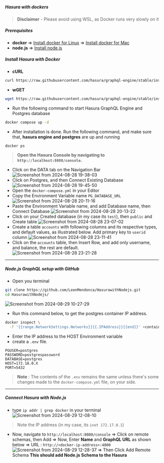 ##### Hasura with dockers

>**Disclaimer** - Please avoid using WSL, as Docker runs very slowly on it
##### Prerequisites
- **docker**
	=> [Install docker for Linux](https://docs.docker.com/engine/install/)
	=> [Install docker for Mac](https://docs.docker.com/desktop/install/mac-install/)
- **node.js** => [Install node.js](https://nodejs.org/en/download/package-manager)

##### Install Hasura with Docker
- **cURL**
```bash
curl https://raw.githubusercontent.com/hasura/graphql-engine/stable/install-manifests/docker-compose/docker-compose.yaml -o docker-compose.yml
```
- **wGET**
```bash
wget https://raw.githubusercontent.com/hasura/graphql-engine/stable/install-manifests/docker-compose/docker-compose.yaml
```
- Run the following command to start Hasura GraphQL Engine and Postgres database
```bash
docker compose up -d
```
- After installation is done. Run the following command, and make sure that, **hasura engine and postgres** are up and running
```bash
docker ps
```
> **Open the Hasura Console by navigating to `http://localhost:8080/console`.**

- Click on the DATA tab on the Navigation Bar
![Screenshot from 2024-08-28 19-38-03](https://github.com/user-attachments/assets/efad1df5-de7f-4a19-a88d-14edbb9ddb1d)
- Click on Postgres, and then Connect Existing Database
![Screenshot from 2024-08-28 19-45-50](https://github.com/user-attachments/assets/0e24ca71-21cf-42f3-bf55-9852ff3017b1)
- Open the `docker-compose.yml` in your Editor
- Copy the Environment Variable name `PG_DATABASE_URL`
![Screenshot from 2024-08-28 20-11-16](https://github.com/user-attachments/assets/dc357d74-87c6-4319-bbd3-4ee10ab39cc7)
- Paste the Environment Variable name, and add Database name, then Connect Database
![Screenshot from 2024-08-28 20-13-22](https://github.com/user-attachments/assets/c51ef426-c33f-4685-864c-c2365a1ea58b)
- Click on your Created database (in my case its `test`), then `public` and Create table
![Screenshot from 2024-08-28 23-07-02](https://github.com/user-attachments/assets/ff4694aa-ce9f-4139-a7c2-ce8226e3ef06)
- Create a table `accounts` with following columns and its respective types, and default values, as illustrated below. Add primary key to `userid` column
![Screenshot from 2024-08-28 23-11-41](https://github.com/user-attachments/assets/c853bd2f-5d72-4abe-92ac-9860442a01a4)
- Click on the `accounts` table, then Insert Row, and add only username, and balance, the rest are default.
![Screenshot from 2024-08-28 23-21-28](https://github.com/user-attachments/assets/066e700c-e707-4baf-b1b3-2d0b4caad98f)
---
##### Node.js GraphQL setup with GitHub
- Open you terminal
```bash
git clone https://github.com/LeonMendonca/HasurawithNodejs.git
cd HasurawithNodejs/
```
![Screenshot from 2024-08-29 10-27-29](https://github.com/user-attachments/assets/f260f5d1-8af0-4a75-aaad-2ca87e783d06)
- Run this command below, to get the postgres container IP address.
```bash
docker inspect \
  -f '{{range.NetworkSettings.Networks}}{{.IPAddress}}{{end}}' <container_name_or_id>
```
- Enter the IP address to the HOST Environment variable
- create a `.env` file.
```
PGUSER=postgres
PASSWORD=postgrespassword
DATABASE=postgres
HOST=172.18.0.X
PORT=5432
```
> **Note** : The contents of the `.env` remains the same unless there's some changes made to the `docker-compose.yml` file, on your side.
---
##### Connect Hasura with Node.js
- type `ip addr | grep docker` in your terminal
![Screenshot from 2024-08-29 12-08-10](https://github.com/user-attachments/assets/23de53a9-cf8a-40cb-97f3-d611ab564819)
> Note the IP address (in my case, its `inet 172.17.0.1`)
- Now, navigate to `http://localhost:8080/console`
	=> Click on remote schemas, then Add
	=> Now, Enter **Name** and **GraphQL URL** as shown below 
	=> URL : `http://<docker-ip-address>:4000`
![Screenshot from 2024-08-29 12-28-37](https://github.com/user-attachments/assets/b649eab9-abf4-45a8-8381-8f80757f6589)
  => Then Click Add Remote Schema
**This should add Node.js Schema to the Hasura**
